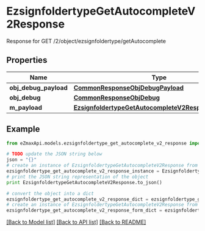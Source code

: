 # EzsignfoldertypeGetAutocompleteV2Response

Response for GET /2/object/ezsignfoldertype/getAutocomplete

## Properties

Name | Type | Description | Notes
------------ | ------------- | ------------- | -------------
**obj_debug_payload** | [**CommonResponseObjDebugPayload**](CommonResponseObjDebugPayload.md) |  | 
**obj_debug** | [**CommonResponseObjDebug**](CommonResponseObjDebug.md) |  | [optional] 
**m_payload** | [**EzsignfoldertypeGetAutocompleteV2ResponseMPayload**](EzsignfoldertypeGetAutocompleteV2ResponseMPayload.md) |  | 

## Example

```python
from eZmaxApi.models.ezsignfoldertype_get_autocomplete_v2_response import EzsignfoldertypeGetAutocompleteV2Response

# TODO update the JSON string below
json = "{}"
# create an instance of EzsignfoldertypeGetAutocompleteV2Response from a JSON string
ezsignfoldertype_get_autocomplete_v2_response_instance = EzsignfoldertypeGetAutocompleteV2Response.from_json(json)
# print the JSON string representation of the object
print EzsignfoldertypeGetAutocompleteV2Response.to_json()

# convert the object into a dict
ezsignfoldertype_get_autocomplete_v2_response_dict = ezsignfoldertype_get_autocomplete_v2_response_instance.to_dict()
# create an instance of EzsignfoldertypeGetAutocompleteV2Response from a dict
ezsignfoldertype_get_autocomplete_v2_response_form_dict = ezsignfoldertype_get_autocomplete_v2_response.from_dict(ezsignfoldertype_get_autocomplete_v2_response_dict)
```
[[Back to Model list]](../README.md#documentation-for-models) [[Back to API list]](../README.md#documentation-for-api-endpoints) [[Back to README]](../README.md)


